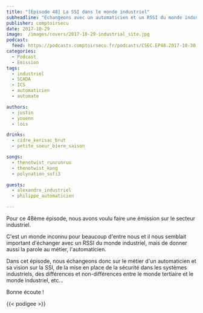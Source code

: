 ```yaml
---
title: "[Épisode 48] La SSI dans le monde industriel"
subheadline: "Echangeons avec un automaticien et un RSSI du monde industriel"
publisher: comptoirsecu
date: 2017-10-29
image:  /images/covers/2017-10-29-industrial_site.jpg
podcast:
  feed: https://podcasts.comptoirsecu.fr/podcasts/CSEC.EP48.2017-10-30.MONDE_INDUSTRIEL.mp3
categories:
  - Podcast
  - Emission
tags:
  - industriel
  - SCADA
  - ICS
  - automaticien
  - automate

authors:
  - justin
  - youenn
  - lois

drinks:
  - cidre_kerisac_brut
  - petite_soeur_biere_saison

songs:
  - thenotwist_runrunrun
  - thenotwist_kong
  - polynation_sufi3

guests:
  - alexandre_industriel
  - philippe_automaticien

---
```


Pour ce 48ème épisode, nous avons voulu faire une émission sur le secteur industriel.

C'est un monde inconnu pour beaucoup d'entre nous et il nous semblait important d'échanger avec un RSSI du monde industriel, mais de donner aussi la parole au métier, l'automaticien.

Dans cet épisode, nous échangeons donc sur le métier d'un automaticien et sa vision sur la SSI, de la mise en place de la sécurité dans les systèmes industriels, des différences et non-différences entre le monde tertiaire et le monde industriel, etc...

Bonne écoute !

{{< podigee >}}
